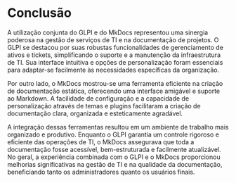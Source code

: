 # Conclusão

A utilização conjunta do GLPI e do MkDocs representou uma sinergia poderosa na gestão de serviços de TI e na documentação de projetos. O GLPI se destacou por suas robustas funcionalidades de gerenciamento de ativos e tickets, simplificando o suporte e a manutenção da infraestrutura de TI. Sua interface intuitiva e opções de personalização foram essenciais para adaptar-se facilmente às necessidades específicas da organização.

Por outro lado, o MkDocs mostrou-se uma ferramenta eficiente na criação de documentação estática, oferecendo uma interface amigável e suporte ao Markdown. A facilidade de configuração e a capacidade de personalização através de temas e plugins facilitaram a criação de documentação clara, organizada e esteticamente agradável.

A integração dessas ferramentas resultou em um ambiente de trabalho mais organizado e produtivo. Enquanto o GLPI garantia um controle rigoroso e eficiente das operações de TI, o MkDocs assegurava que toda a documentação fosse acessível, bem-estruturada e facilmente atualizável. No geral, a experiência combinada com o GLPI e o MkDocs proporcionou melhorias significativas na gestão de TI e na qualidade da documentação, beneficiando tanto os administradores quanto os usuários finais.